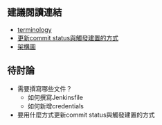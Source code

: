 ## 建議閱讀連結
- [terminology](https://www.jenkins.io/doc/book/glossary/)
- [更新commit status與觸發建置的方式](https://github.com/simpsons01/my-first-jenkins/wiki/%E6%AF%94%E8%BC%83jenkins%E6%9B%B4%E6%96%B0commit-status-%E8%88%87%E8%A7%B8%E7%99%BC%E5%BB%BA%E7%BD%AE%E7%9A%84%E6%96%B9%E5%BC%8F)
- [架構圖](https://github.com/simpsons01/my-first-jenkins/wiki/%E6%9E%B6%E6%A7%8B%E5%9C%96)

## 待討論
- 需要撰寫哪些文件？
   - 如何撰寫Jenkinsfile
   - 如何新增credentials
- 要用什麼方式更新commit status與觸發建置的方式
   